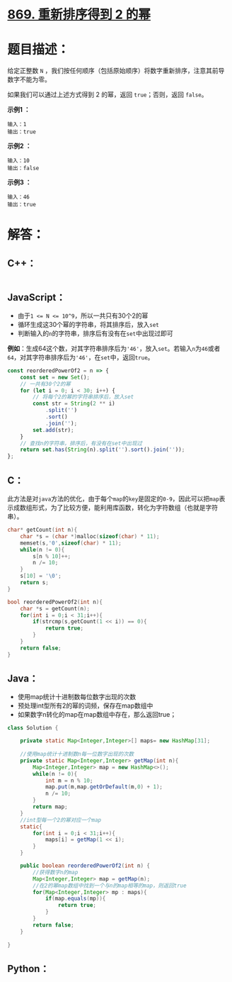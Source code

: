 # [869. 重新排序得到 2 的幂](https://leetcode-cn.com/problems/reordered-power-of-2/)

# 题目描述：

给定正整数 `N` ，我们按任何顺序（包括原始顺序）将数字重新排序，注意其前导数字不能为零。

如果我们可以通过上述方式得到 2 的幂，返回 `true`；否则，返回 `false`。

 

**示例1 ：**

```
输入：1
输出：true
```

**示例2 ：**

```
输入：10
输出：false
```

**示例3 ：**

```
输入：46
输出：true
```



# 解答：

## C++：

```C++

```

## JavaScript：

- 由于`1 <= N <= 10^9`，所以一共只有30个2的幂
- 循环生成这30个幂的字符串，将其排序后，放入`set`
- 判断输入的`n`的字符串，排序后有没有在`set`中出现过即可

**例如**：生成64这个数，对其字符串排序后为`'46'`，放入`set`。若输入`n`为`46`或者`64`，对其字符串排序后为`'46'`，在`set`中，返回`true`。

```JavaScript
const reorderedPowerOf2 = n => {
    const set = new Set();
    // 一共有30个2的幂
    for (let i = 0; i < 30; i++) {
        // 将每个2的幂的字符串排序后，放入set
        const str = String(2 ** i)
            .split('')
            .sort()
            .join('');
        set.add(str);
    }
    // 查找n的字符串，排序后，有没有在set中出现过
    return set.has(String(n).split('').sort().join(''));
};
```

## C：

此方法是对`java`方法的优化，由于每个`map`的`key`是固定的`0-9`，因此可以把`map`表示成数组形式，为了比较方便，能利用库函数，转化为字符数组（也就是字符串）。

```c
char* getCount(int n){
    char *s = (char *)malloc(sizeof(char) * 11);
    memset(s,'0',sizeof(char) * 11);
    while(n != 0){
        s[n % 10]++;
        n /= 10;
    }
    s[10] = '\0';
    return s;
}

bool reorderedPowerOf2(int n){
    char *s = getCount(n);
    for(int i = 0;i < 31;i++){
        if(strcmp(s,getCount(1 << i)) == 0){
            return true;
        }
    }
    return false;
}
```

## Java：

- 使用map统计十进制数每位数字出现的次数
- 预处理int型所有2的幂的词频，保存在map数组中
- 如果数字n转化的map在map数组中存在，那么返回true；

```java
class Solution {

    private static Map<Integer,Integer>[] maps= new HashMap[31];
    
    //使用map统计十进制数n每一位数字出现的次数
    private static Map<Integer,Integer> getMap(int n){
        Map<Integer,Integer> map = new HashMap<>();
        while(n != 0){
            int m = n % 10;
            map.put(m,map.getOrDefault(m,0) + 1);
            n /= 10;
        }
        return map;
    }
    //int型每一个2的幂对应一个map
    static{
        for(int i = 0;i < 31;i++){
            maps[i] = getMap(1 << i);
        }
    }

    public boolean reorderedPowerOf2(int n) {
        //获得数字n的map
        Map<Integer,Integer> map = getMap(n);
        //在2的幂map数组中找到一个与n的map相等的map，则返回true
        for(Map<Integer,Integer> mp : maps){
            if(map.equals(mp)){
                return true;
            }
        }
        return false;
    }
      
}
```

## Python：

```python

```

